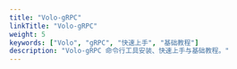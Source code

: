 ```yaml
---
title: "Volo-gRPC"
linkTitle: "Volo-gRPC"
weight: 5
keywords: ["Volo", "gRPC", "快速上手", "基础教程"]
description: "Volo-gRPC 命令行工具安装、快速上手与基础教程。"
---
```

